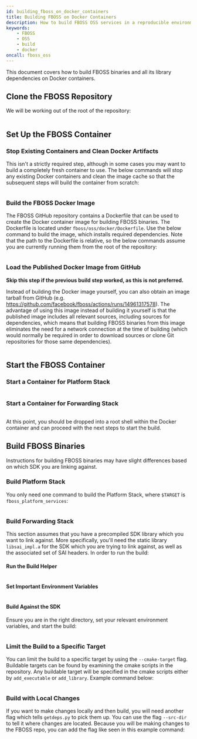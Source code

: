 ```yaml
---
id: building_fboss_on_docker_containers
title: Building FBOSS on Docker Containers
description: How to build FBOSS OSS services in a reproducible environment
keywords:
    - FBOSS
    - OSS
    - build
    - docker
oncall: fboss_oss
---
```

This document covers how to build FBOSS binaries and all its library
dependencies on Docker containers.

## Clone the FBOSS Repository
We will be working out of the root of the repository:

```bash file=./static/code_snips/clone_fboss.sh
```

## Set Up the FBOSS Container

### Stop Existing Containers and Clean Docker Artifacts

This isn't a strictly required step, although in some cases you may want to
build a completely fresh container to use. The below commands will stop any
existing Docker containers and clean the image cache so that the subsequent
steps will build the container from scratch:

```bash file=./static/code_snips/clean_docker.sh
```

### Build the FBOSS Docker Image

The FBOSS GitHub repository contains a Dockerfile that can be used to create
the Docker container image for building FBOSS binaries. The Dockerfile is
located under `fboss/oss/docker/Dockerfile`. Use the below command to
build the image, which installs required dependencies. Note that the path
to the Dockerfile is relative, so the below commands assume you are currently running
them from the root of the repository:

```bash file=./static/code_snips/build_docker_image.sh
```

### Load the Published Docker Image from GitHub

**Skip this step if the previous build step worked, as this is not preferred.**

Instead of building the Docker image yourself, you can also obtain an image
tarball from GitHub (e.g. https://github.com/facebook/fboss/actions/runs/14961317578).
The advantage of using this image instead of building it yourself is that the
published image includes all relevant sources, including sources for dependencies,
which means that building FBOSS binaries from this image eliminates the need for
a network connection at the time of building (which would normally be required in
order to download sources or clone Git repositories for those same dependencies).

```bash file=./static/code_snips/load_docker_image.sh
```

## Start the FBOSS Container

### Start a Container for Platform Stack

```bash file=./static/code_snips/start_platform_stack_container.sh
```

### Start a Container for Forwarding Stack

```bash file=./static/code_snips/start_forwarding_stack_container.sh
```

At this point, you should be dropped into a root shell within the Docker container
and can proceed with the next steps to start the build.

## Build FBOSS Binaries

Instructions for building FBOSS binaries may have slight differences based on
which SDK you are linking against.

### Build Platform Stack

You only need one command to build the Platform Stack, where `$TARGET` is
`fboss_platform_services`:

```bash file=./static/code_snips/build_with_cmake_target.sh
```

### Build Forwarding Stack

This section assumes that you have a precompiled SDK library which you want to
link against. More specifically, you'll need the static library `libsai_impl.a`
for the SDK which you are trying to link against, as well as the associated set
of SAI headers. In order to run the build:

#### Run the Build Helper

```bash file=./static/code_snips/build_helper.sh
```

#### Set Important Environment Variables

```bash file=./static/code_snips/important_environment_variables.sh
```

#### Build Against the SDK

Ensure you are in the right directory, set your relevant environment variables,
and start the build:

```bash file=./static/code_snips/build_forwarding_stack.sh
```

### Limit the Build to a Specific Target

You can limit the build to a specific target by using the `--cmake-target` flag.
Buildable targets can be found by examining the cmake scripts in the repository.
Any buildable target will be specified in the cmake scripts either by
`add_executable` or `add_library`. Example command below:

```bash file=./static/code_snips/build_with_cmake_target.sh
```

### Build with Local Changes

If you want to make changes locally and then build, you will need another flag which tells
`getdeps.py` to pick them up. You can use the flag `--src-dir` to tell it where changes are
located. Because you will be making changes to the FBOSS repo, you can add the flag like seen
in this example command:

```bash file=./static/code_snips/build_with_src_dir.sh
```
